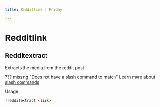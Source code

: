 ```yaml
---
title: Redditlink | Friday

---
```

# Redditlink



## Redditextract

Extracts the media from the reddit post

??? missing "Does not have a slash command to match"
	Learn more about [slash commands](/#slash-commands)

Usage:

```md
!redditextract <link>
```
